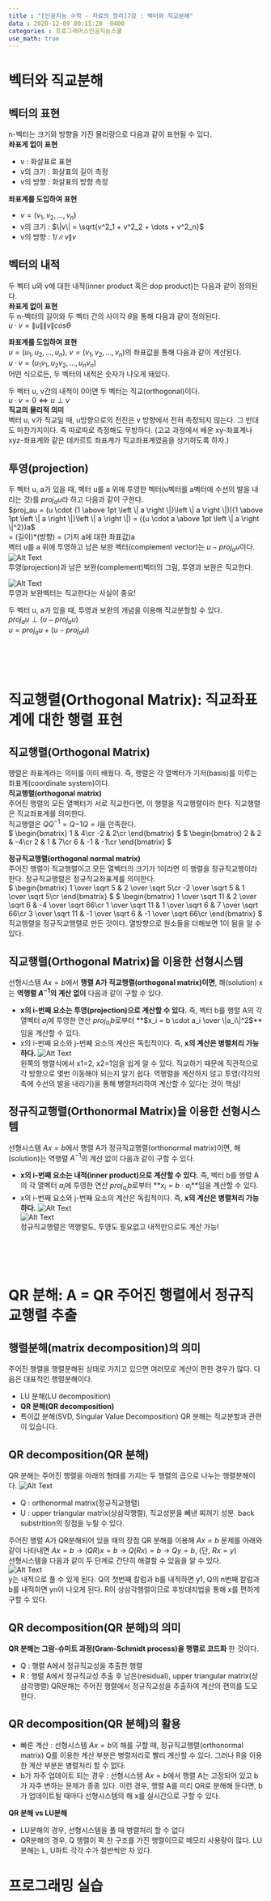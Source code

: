```yaml
---
title : "[인공지능 수학 - 자료의 정리]7강 : 벡터와 직교분해"
data : 2020-12-09 00:15:28 -0400
categories : 프로그래머스인공지능스쿨
use_math: true
---
```

# 벡터와 직교분해
## 벡터의 표현
n-벡터는 크기와 방향을 가진 물리량으로 다음과 같이 표현될 수 있다.  
**좌표게 없이 표현**  
- v : 화살표로 표현
- v의 크기 : 화살표의 길이 측정
- v의 방향 : 화살표의 방향 측정 
  
**좌표계를 도입하여 표현**  
- $v = (v_1, v_2, \dots, v_n)$
- v의 크기 : $\|v\| = \sqrt{v^2_1 + v^2_2 + \dots + v^2_n}$
- v의 방향 : $1/\|v\|v$
  
## 벡터의 내적
두 벡터 u와 v에 대한 내적(inner product 혹은 dop product)는 다음과 같이 정의된다.  
**좌표게 없이 표현**  
두 n-벡터의 길이와 두 벡터 간의 사이각 $\theta$을 통해 다음과 같이 정의된다.  
$u \cdot v = \|u\|\|v\|cos\theta$  
  
**좌표계를 도입하여 표현**  
$u = (u_1, u_2, \dots, u_n)$, $v = (v_1, v_2, \dots, v_n)$의 좌표값을 통해 다음과 같이 계산된다.  
$u \cdot v = (u_1v_1, u_2v_2, \dots, u_nv_n)$  
어떤 식으로든, 두 벡터의 내적은 숫자가 나오게 돼있다.  
  
두 벡터 u, v간의 내적이 0이면 두 벡터는 직교(orthogonal)이다.  
$u\cdot v = 0 \Leftrightarrow u \perp v$  
**직교의 물리적 의미**  
벡터 u, v가 직교일 때, u방향으로의 전진은 v 방향에서 전혀 측정되지 않는다. 그 반대도 마찬가지이다. 즉 따로따로 측정해도 무방하다. (고교 과정에서 배운 xy-좌표계나 xyz-좌표계와 같은 데카르트 좌표계가 직교좌표계였음을 상기하도록 하자.)  
  
## 투영(projection)
두 벡터 u, a가 있을 때, 벡터 u를 a 위에 투영한 벡터(u벡터를 a벡터에 수선의 발을 내리는 것)를 $proj_au$라 하고 다음과 같이 구한다.  
$proj_au = (u \cdot {1 \above 1pt \left \| a \right \|}\left \| a \right \|)({1 \above 1pt \left \| a \right \|}\left \| a \right \|) = ({u \cdot a \above 1pt \left \| a \right \|^2})a$  
= (길이)*(방향) = (기저 a에 대한 좌표값)a  
벡터 u를 a 위에 투영하고 남은 보완 벡터(complement vector)는 $u-proj_au$이다.  
![Alt Text](/assets/images/20201209/3.png)  
투영(projection)과 남은 보완(complement)벡터의 그림, 투영과 보완은 직교한다.  
  
![Alt Text](/assets/images/20201209/4.png)  
투영과 보완벡터는 직교한다는 사실이 중요!  
  
두 벡터 u, a가 있을 때, 투영과 보완의 개념을 이용해 직교분할할 수 있다.  
$proj_au \perp (u - proj_au)$  
$u = proj_au + (u - proj_au)$  

<br>
<br>
<br>

# 직교행렬(Orthogonal Matrix): 직교좌표계에 대한 행렬 표현
## 직교행렬(Orthogonal Matrix)
행렬은 좌표계라는 의미를 이미 배웠다. 즉, 행렬은 각 열벡터가 기저(basis)를 이루는 좌표계(coordinate system)이다.  
**직교행렬(orthogonal matrix)**  
주어진 행렬의 모든 열벡터가 서로 직교한다면, 이 행렬을 직교행렬이라 한다. 직교행렬은 직교좌표계를 의미한다.  
직교행렬은 $QQ^{-1} = Q{-1}Q = I$을 만족한다.  
$
\begin{bmatrix}
1 & 4\cr
-2 & 2\cr
\end{bmatrix}
$
$
\begin{bmatrix}
2 & 2 & -4\cr
2 & 1 & 7\cr
6 & -1 & -1\cr
\end{bmatrix}
$  
  
**정규직교행렬(orthogonal normal matrix)**  
주어진 행렬이 직교행렬이고 모든 열벡터의 크기가 1이라면 이 행렬을 정규직교행이라 한다. 정규직교행렬은 정규직교좌표계를 의미한다.  
$
\begin{bmatrix}
1 \over \sqrt 5 & 2 \over \sqrt 5\cr
-2 \over \sqrt 5 & 1 \over \sqrt 5\cr
\end{bmatrix}
$
$
\begin{bmatrix}
1 \over \sqrt 11 & 2 \over \sqrt 6 & -4 \over \sqrt 66\cr
1 \over \sqrt 11 & 1 \over \sqrt 6 & 7 \over \sqrt 66\cr
3 \over \sqrt 11 & -1 \over \sqrt 6 & -1 \over \sqrt 66\cr
\end{bmatrix}
$  
직교행렬을 정규직교행렬로 만든 것이다. 열방향으로 원소들을 더해보면 1이 됨을 알 수 있다.  
  
## 직교행렬(Orthogonal Matrix)을 이용한 선형시스템
선형시스템 $Ax = b$에서 **행렬 A가 직교행렬(orthogonal matrix)이면**, 해(solution) x는 **역행렬 $A^{-1}$의 계산 없이** 다음과 같이 구할 수 있다.  
- **x의 i-번째 요소는 투영(projection)으로 계산할 수 있다.** 즉, 벡터 b를 행렬 A의 각 열벡터 $a_i$에 투영한 연산 $proj_{a_i}b$로부터 **$x_i = b \cdot a_i \over \|a_i\|^2$**임을 계산할 수 있다.  
- x의 i-번째 요소와 j-번째 요소의 계산은 독립적이다. 즉, **x의 계산은 병렬처리 가능하다.**
![Alt Text](/assets/images/20201209/6.png)  
왼쪽의 행렬식에서 x1=2, x2=1임을 쉽게 알 수 있다. 직교하기 때문에 직관적으로 각 방향으로 몇번 이동해야 되는지 알기 쉽다. 
역행렬을 계산하지 않고 투영(각각의 축에 수선의 발을 내리기)을 통해 병렬처리하여 계산할 수 있다는 것이 핵심!  
  
## 정규직교행렬(Orthonormal Matrix)을 이용한 선형시스템
선형시스템 $Ax = b$에서 행렬 A가 정규직교행렬(orthonormal matrix)이면, 해(solution)는 역행렬 $A^{-1}$의 계산 없이 다음과 같이 구할 수 있다.
- **x의 i-번째 요소는 내적(inner product)으로 계산할 수 있다.** 즉, 벡터 b를 행렬 A의 각 열벡터 $a_i$에 투영한 연산 $proj_{a_i}b$로부터 **$x_i = b \cdot a_i$**임을 계산할 수 있다.  
- x의 i-번째 요소와 j-번째 요소의 계산은 독립적이다. 즉, **x의 계산은 병렬처리 가능하다.**
![Alt Text](/assets/images/20201209/8.png)  
![Alt Text](/assets/images/20201209/9.png)  
정규직교행렬은 역행렬도, 투영도 필요없고 내적만으로도 계산 가능!  
<br>
<br>
<br>

# QR 분해: A = QR 주어진 행렬에서 정규직교행렬 추출
## 행렬분해(matrix decomposition)의 의미
주어진 행렬을 행렬분해된 상태로 가지고 있으면 여러모로 계산이 편한 경우가 많다. 다음은 대표적인 행렬분해이다.  
- LU 분해(LU decomposition)
- **QR 분해(QR decomposition)**
- 특이값 분해(SVD, Singular Value Decomposition)
QR 분해는 직교분할과 관련이 있습니다.  
  
## QR decomposition(QR 분해)
QR 분해는 주어진 행렬을 아래의 형태를 가지는 두 행렬의 곱으로 나누는 행렬분해이다.
![Alt Text](/assets/images/20201209/10.png)  
- Q : orthonormal matrix(정규직교행렬)
- U : upper triangular matrix(상삼각행렬), 직교성분을 빼낸 찌꺼기 성분. back substrition의 장점을 누릴 수 있다.
  
주어진 행렬 A가 QR분해되어 있을 때의 장점
QR 분해를 이용해 $Ax = b$ 문제를 아래와 같이 나타내면
$Ax = b$ -> $(QR)x = b$ -> $Q(Rx) = b$ -> $Qy = b$, (단, $Rx = y$)  
선형시스템을 다음과 같이 두 단계로 간단히 해결할 수 있음을 알 수 있다.  
![Alt Text](/assets/images/20201209/11.png)  
y는 내적으로 풀 수 있게 된다. Q의 첫번째 칼럼과 b를 내적하면 y1, Q의 n번째 칼럼과 b를 내적하면 yn이 나오게 된다. 
R이 상삼각행렬이므로 후방대치법을 통해 x를 편하게 구할 수 있다.  
  
## QR decomposition(QR 분해)의 의미
**QR 분해는 그람-슈미트 과정(Gram-Schmidt process)을 행렬로 코드화** 한 것이다.  
- Q : 행렬 A에서 정규직교성을 추출한 행렬
- R : 행렬 A에서 정규직교성 추출 후 남은(residual), upper triangular matrix(상삼각행렬)
QR분해는 주어진 행렬에서 정규직교성을 추출하여 계산의 편의를 도모한다.  
  
## QR decomposition(QR 분해)의 활용
- 빠른 계산 : 선형시스템 $Ax = b$의 해를 구할 때, 정규직교행렬(orthonormal matrix) Q를 이용한 계산 부분은 병렬처리로 빨리 계산할 수 있다. 그러나 R을 이용한 계산 부분은 병렬처리 할 수 없다.
- b가 자주 업데이트 되는 경우 : 선형시스템 $Ax = b$에서 행렬 A는 고정되어 있고 b가 자주 변하는 문제가 종종 있다. 이런 경우, 행렬 A를 미리 QR로 분해해 둔다면, b가 업데이트될 때마다 선형시스템의 해 x를 실시간으로 구할 수 있다.
  
**QR 분해 vs LU분해**  
- LU분해의 경우, 선형시스템을 풀 때 병렬처리 할 수 없다
- QR분해의 경우, Q 행렬이 꽉 찬 구조를 가진 행렬이므로 메모리 사용량이 많다. LU분해는 L, U파트 각각 수가 절반씩만 차 있다.
  
# 프로그래밍 실습